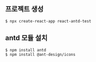 ## 프로젝트 생성
```
$ npx create-react-app react-antd-test
```

## antd 모듈 설치
```
$ npm install antd
$ npm install @ant-design/icons
```
